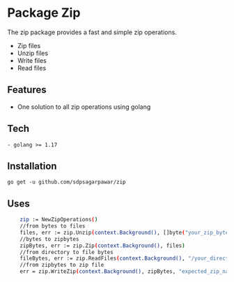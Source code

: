 # Package Zip
The zip package provides a fast and simple zip operations.

- Zip files
- Unzip files
- Write files
- Read files

## Features
- One solution to all zip operations using golang

## Tech
```
- golang >= 1.17
```
## Installation
```
go get -u github.com/sdpsagarpawar/zip
```
## Uses

```sh
    zip := NewZipOperations()
	//from bytes to files
	files, err := zip.Unzip(context.Background(), []byte("your_zip_bytes"))
	//bytes to zipbytes
	zipBytes, err := zip.Zip(context.Background(), files)
	//from directory to file bytes
	fileBytes, err := zip.ReadFiles(context.Background(), "/your_directory")
	//from zipbytes to zip file
	err = zip.WriteZip(context.Background(), zipBytes, "expected_zip_name.zip")
```
